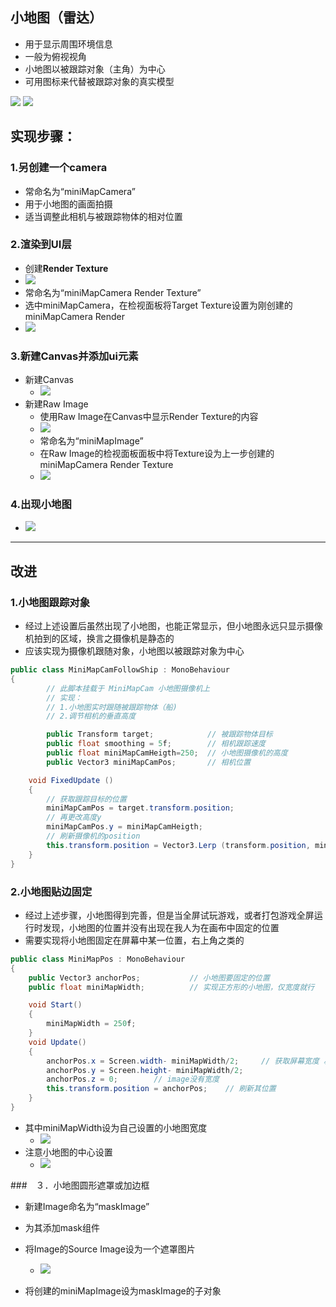 ## 小地图（雷达）
- 用于显示周围环境信息
- 一般为俯视视角
- 小地图以被跟踪对象（主角）为中心
- 可用图标来代替被跟踪对象的真实模型


![](./.pic/小地图.png)
![](./.pic/小地图2.png)

## 实现步骤：
### 1.另创建一个camera
- 常命名为“miniMapCamera”
- 用于小地图的画面拍摄
- 适当调整此相机与被跟踪物体的相对位置

### 2.渲染到UI层
- 创建**Render Texture**
- ![](./.pic/renderTexture.png)
- 常命名为“miniMapCamera Render Texture”
- 选中miniMapCamera，在检视面板将Target Texture设置为刚创建的miniMapCamera Render
- ![](./.pic/targetTexture.png)


### 3.新建Canvas并添加ui元素
- 新建Canvas
  - ![](./.pic/canvas.png)
- 新建Raw Image
  - 使用Raw Image在Canvas中显示Render Texture的内容
  - ![](./.pic/rawImage.png)
  - 常命名为“miniMapImage”
  - 在Raw Image的检视面板面板中将Texture设为上一步创建的miniMapCamera Render Texture
  - ![](./.pic/minimanImageTexture.png)

### 4.出现小地图
- ![](./.pic/小地图出现.png)


---


## 改进
### 1.小地图跟踪对象
- 经过上述设置后虽然出现了小地图，也能正常显示，但小地图永远只显示摄像机拍到的区域，换言之摄像机是静态的
- 应该实现为摄像机跟随对象，小地图以被跟踪对象为中心

```c#
public class MiniMapCamFollowShip : MonoBehaviour
{
        // 此脚本挂载于 MiniMapCam 小地图摄像机上
        // 实现：
        // 1.小地图实时跟随被跟踪物体（船)
        // 2.调节相机的垂直高度

        public Transform target;            // 被跟踪物体目标
        public float smoothing = 5f;        // 相机跟踪速度
        public float miniMapCamHeigth=250;  // 小地图摄像机的高度
        public Vector3 miniMapCamPos;       // 相机位置

    void FixedUpdate ()
    {
        // 获取跟踪目标的位置
        miniMapCamPos = target.transform.position;
        // 再更改高度y
        miniMapCamPos.y = miniMapCamHeigth;
        // 刷新摄像机的position
        this.transform.position = Vector3.Lerp (transform.position, miniMapCamPos, smoothing * Time.deltaTime);
    }
}
```

### 2.小地图贴边固定
- 经过上述步骤，小地图得到完善，但是当全屏试玩游戏，或者打包游戏全屏运行时发现，小地图的位置并没有出现在我人为在画布中固定的位置
- 需要实现将小地图固定在屏幕中某一位置，右上角之类的

```c#
public class MiniMapPos : MonoBehaviour
{
    public Vector3 anchorPos;           // 小地图要固定的位置
    public float miniMapWidth;          // 实现正方形的小地图，仅宽度就行

    void Start()
    {
        miniMapWidth = 250f;
    }
    void Update()
    {
        anchorPos.x = Screen.width- miniMapWidth/2;     // 获取屏幕宽度 减去 小地图中心点与小地图边缘的距离
        anchorPos.y = Screen.height- miniMapWidth/2;
        anchorPos.z = 0;        // image没有宽度
        this.transform.position = anchorPos;    // 刷新其位置
    }
}
```

- 其中miniMapWidth设为自己设置的小地图宽度
  - ![](./.pic/imagesize.png)
- 注意小地图的中心设置
  - ![](./.pic/图片中心设置.png)


###　３．小地图圆形遮罩或加边框
- 新建Image命名为“maskImage”
- 为其添加mask组件
- 将Image的Source Image设为一个遮罩图片
  - ![](./.pic/mask.png)

- 将创建的miniMapImage设为maskImage的子对象










